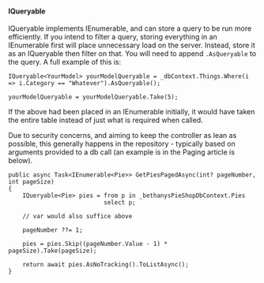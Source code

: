 #### IQueryable

IQueryable implements IEnumerable, and can store a query to be run more efficiently.  If you intend to filter a query, storing everything in an IEnumerable first will place unnecessary load on the server.  Instead, store it as an IQueryable then filter on that.  You will need to append `.AsQueryable` to the query.  A full example of this is:
```
IQueryable<YourModel> yourModelQueryable = _dbContext.Things.Where(i => i.Category == "Whatever").AsQueryable();

yourModelQueryable = yourModelQueryable.Take(5);
```
If the above had been placed in an IEnumerable initially, it would have taken the entire table instead of just what is required when called.

Due to security concerns, and aiming to keep the controller as lean as possible, this generally happens in the repository - typically based on arguments provided to a db call (an example is in the Paging article is below).

```
public async Task<IEnumerable<Pie>> GetPiesPagedAsync(int? pageNumber, int pageSize)
{
    IQueryable<Pie> pies = from p in _bethanysPieShopDbContext.Pies
                           select p;
    
    // var would also suffice above

    pageNumber ??= 1;

    pies = pies.Skip((pageNumber.Value - 1) * pageSize).Take(pageSize);

    return await pies.AsNoTracking().ToListAsync();
}
```